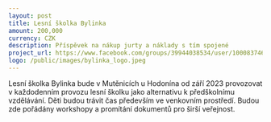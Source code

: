 ```yaml
---
layout: post
title: Lesní školka Bylinka
amount: 200,000
currency: CZK
description: Příspěvek na nákup jurty a náklady s tím spojené
project_url: https://www.facebook.com/groups/39944038534/user/100083746612751/ 
logo: /public/images/bylinka_logo.jpeg
---
```


Lesní školka Bylinka bude v Mutěnicích u Hodonína od září 2023 provozovat v každodenním provozu lesní školku jako alternativu k předškolnímu vzdělávání. Děti budou trávit čas především ve venkovním prostředí. Budou zde pořádány workshopy a promítání dokumentů pro širší veřejnost. 
